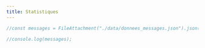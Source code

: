 ```yaml
---
title: Statistiques
---
```


```js
//const messages = FileAttachment("./data/donnees_messages.json").json();
```

```js
//console.log(messages);
```
